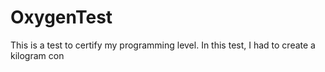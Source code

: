 # OxygenTest
This is a test to certify my programming level. In this test, I had to create a kilogram con                        
   
